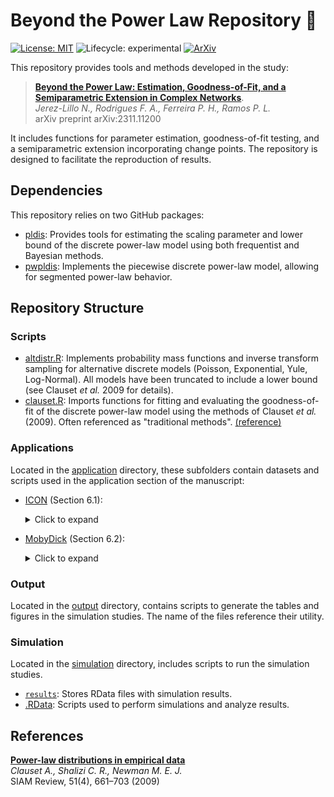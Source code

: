 
# Beyond the Power Law Repository 🚀

<!-- badges: start -->
[![License: MIT](https://img.shields.io/badge/License-MIT-yellow.svg)](./LICENSE)
![Lifecycle: experimental](https://img.shields.io/badge/Lifecycle-Experimental-steelblue)
[![ArXiv](https://img.shields.io/badge/ArXiv-2311.11200-red)](https://arxiv.org/abs/2311.11200)
<!-- badges: end -->

This repository provides tools and methods developed in the study:

> [**Beyond the Power Law: Estimation, Goodness-of-Fit, and a Semiparametric Extension in Complex Networks**](https://arxiv.org/abs/2311.11200).  
*Jerez-Lillo N., Rodrigues F. A., Ferreira P. H., Ramos P. L.*  
arXiv preprint arXiv:2311.11200 

It includes functions for parameter estimation, goodness-of-fit testing, and a semiparametric extension incorporating change points. The repository is designed to facilitate the reproduction of results.

## Dependencies

This repository relies on two GitHub packages:

- [pldis](https://github.com/njerezlillo/pldis): Provides tools for estimating the scaling parameter and lower bound of the discrete power-law model using both frequentist and Bayesian methods.
- [pwpldis](https://github.com/njerezlillo/pwpldis): Implements the piecewise discrete power-law model, allowing for segmented power-law behavior.

## Repository Structure

### Scripts

- [altdistr.R](./altdistr.R): Implements probability mass functions and inverse transform sampling for alternative discrete models (Poisson, Exponential, Yule, Log-Normal). All models have been truncated to include a lower bound (see Clauset *et al.* 2009 for details). 
- [clauset.R](./clauset.R): Imports functions for fitting and evaluating the goodness-of-fit of the discrete power-law model using the methods of Clauset *et al.* (2009). Often referenced as "traditional methods". [(reference)](https://aaronclauset.github.io/powerlaws/)

### Applications

Located in the [application](./application) directory, these subfolders contain datasets and scripts used in the application section of the manuscript:

- [ICON](./application/icon) (Section 6.1):
  
  <details>
  <summary> Click to expand </summary>
  - `code_icon.R`: Containt the codes used in the 6.1 section of the manuscript.
  - `data`: Containt the degree sequences analyzed [(reference)](https://github.com/adbroido/SFAnalysis)
  - `run`: Containts 10 R code to apply the traditional methodologies to all the degree sequences.
  - `results`: Containts the results of to apply the last 10 R codes.
  - `tbl_results.R`: Create a object with all the information, including average degree, etc.
  </details>  
  
- [MobyDick](./application/mobydick) (Section 6.2):
  <details>
  <summary> Click to expand </summary>
  - `book.txt`: Novel of Mobydick in `txt` format.
  - `code_mobydick.R`: Containt the codes used in the 6.2 section of the manuscript.
  - `frequency_words.txt`: Frequent of words   [(reference)](https://aaronclauset.github.io/powerlaws/data.htm)
  </details>  

### Output

Located in the [output](./output) directory, contains scripts to generate the tables and figures in the simulation studies. The name of the files reference their utility.

### Simulation

Located in the [simulation](./simulation) directory, includes scripts to run the simulation studies.

- [`results`](./simulation/results): Stores RData files with simulation results.
- [.RData](./simulation/icon/code_icon.R): Scripts used to perform simulations and analyze results.

## References  

[**Power-law distributions in empirical data**](https://doi.org/10.1137/070710111)  
*Clauset A., Shalizi C. R., Newman M. E. J.*  
SIAM Review, 51(4), 661–703 (2009)
